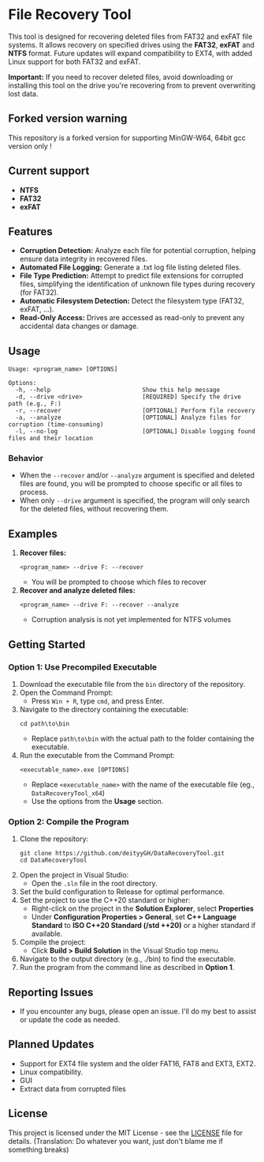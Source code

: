 # File Recovery Tool

This tool is designed for recovering deleted files from FAT32 and exFAT file systems. It allows recovery on specified drives using the **FAT32**, **exFAT** and **NTFS** format. Future updates will expand compatibility to EXT4, with added Linux support for both FAT32 and exFAT.

**Important:** If you need to recover deleted files, avoid downloading or installing this tool on the drive you're recovering from to prevent overwriting lost data.

## Forked version warning

This repository is a forked version for supporting MinGW-W64, 64bit gcc version only !

## Current support
- **NTFS**
- **FAT32**
- **exFAT**


## Features
- **Corruption Detection:** Analyze each file for potential corruption, helping ensure data integrity in recovered files.
- **Automated File Logging:** Generate a .txt log file listing deleted files.
- **File Type Prediction:** Attempt to predict file extensions for corrupted files, simplifying the identification of unknown file types during recovery (for FAT32).
- **Automatic Filesystem Detection:**  Detect the filesystem type (FAT32, exFAT, ...).
- **Read-Only Access:** Drives are accessed as read-only to prevent any accidental data changes or damage.

## Usage

```
Usage: <program_name> [OPTIONS]

Options:
  -h, --help                          Show this help message
  -d, --drive <drive>                 [REQUIRED] Specify the drive path (e.g., F:)
  -r, --recover                       [OPTIONAL] Perform file recovery
  -a, --analyze                       [OPTIONAL] Analyze files for corruption (time-consuming)
  -l, --no-log                        [OPTIONAL] Disable logging found files and their location
```
### Behavior

* When the `--recover` and/or `--analyze` argument is specified and deleted files are found, you will be prompted to choose specific or all files to process.
* When only `--drive` argument is specified, the program will only search for the deleted files, without recovering them.

## Examples

1. **Recover files:**
    ```
    <program_name> --drive F: --recover
    ```
    - You will be prompted to choose which files to recover
2. **Recover and analyze deleted files:**
    ```
    <program_name> --drive F: --recover --analyze
    ```
    - Corruption analysis is not yet implemented for NTFS volumes

## Getting Started

### Option 1: Use Precompiled Executable
1. Download the executable file from the `bin` directory of the repository.
2. Open the Command Prompt:
    - Press `Win + R`, type `cmd`, and press Enter.
3. Navigate to the directory containing the executable:
    ```
    cd path\to\bin
    ```
    - Replace `path\to\bin` with the actual path to the folder containing the executable.
4. Run the executable from the Command Prompt:
    ```
    <executable_name>.exe [OPTIONS]
    ```
    - Replace `<executable_name>` with the name of the executable file (eg., `DataRecoveryTool_x64`)
    - Use the options from the **Usage** section.
### Option 2: Compile the Program
1. Clone the repository:
    ```
    git clone https://github.com/deityyGH/DataRecoveryTool.git
    cd DataRecoveryTool
    ```
2. Open the project in Visual Studio:
    - Open the `.sln` file in the root directory.
3. Set the build configuration to Release for optimal performance.
4. Set the project to use the C++20 standard or higher:
    - Right-click on the project in the **Solution Explorer**, select **Properties**
    - Under **Configuration Properties > General**, set **C++ Language Standard** to **ISO C++20 Standard (/std ++20)** or a higher standard if available.
5. Compile the project:
    - Click **Build > Build Solution** in the Visual Studio top menu.
6. Navigate to the output directory (e.g., ./bin) to find the executable.
7. Run the program from the command line as described in **Option 1**.



## Reporting Issues
-  If you encounter any bugs, please open an issue. I'll do my best to assist or update the code as needed.

## Planned Updates
- Support for EXT4 file system and the older FAT16, FAT8 and EXT3, EXT2.
- Linux compatibility.
- GUI
- Extract data from corrupted files

## License

This project is licensed under the MIT License - see the [LICENSE](https://github.com/deityyGH/DataRecoveryTool_Dev/blob/main/LICENSE) file for details. (Translation: Do whatever you want, just don't blame me if something breaks)
